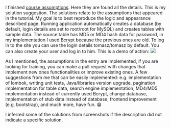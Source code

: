 I finished [course assumptions](https://nakov.com/blog/2016/08/05/creating-a-blog-system-with-spring-mvc-thymeleaf-jpa-and-mysql/). Here they are found
all the details. This is my solution suggestion. The solutions relate to the assumptions that appeared in the tutorial. My goal is to best reproduce the logic and appearance described page. Running application automatically creates a database (by default, login details are set to root/root for MySQL) and creates tables with sample data.
The source table has MD5 or MD4 hash data for password, in my implementation I used Bcrypt because the previous ones are old. To log in to the site you can use the login details tomasz/tomasz by default. You can also create your user and log in to him.
This is a demo of action:
![](blog-mvc.gif)

As I mentioned, the assumptions in the entry are implemented, if you are looking for training, you can make a pull request with changes that implement new ones
functionalities or improve existing ones. A few suggestions from me that can be easily implemented: e.g. implementation of lombok, writing unit tests,
Java/libraries version upgrade, pagination implementation for table data, search engine implementation, MD4/MD5 implementation instead of currently used Bcrypt, change database, implementation of stub data instead of database, frontend improvement (e.g. bootstrap), and much more, have fun. 😁

I inferred some of the solutions from screenshots if the description did not indicate a specific solution.